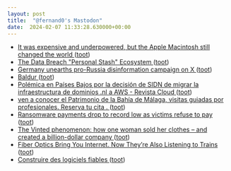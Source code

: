 ```yaml
---
layout: post
title:  "@fernand0's Mastodon"
date:  2024-02-07 11:33:28.630000+00:00
---
```

*  [It was expensive and underpowered, but the Apple Macintosh still changed the world ](https://www.theguardian.com/commentisfree/2024/jan/27/it-was-expensive-and-underpowered-but-the-apple-macintosh-still-changed-the-worl) ([toot](https://mastodon.social/@fernand0/111889980367132213))
*  [The Data Breach "Personal Stash" Ecosystem ](https://www.troyhunt.com/the-data-breach-personal-stash-ecosystem) ([toot](https://mastodon.social/@fernand0/111889783832862519))
*  [Germany unearths pro-Russia disinformation campaign on X ](https://www.theguardian.com/world/2024/jan/26/germany-unearths-pro-russia-disinformation-campaign-on-) ([toot](https://mastodon.social/@fernand0/111889754797209549))
*  [Baldur ](https://baldur.dk/blog/automated-web-assessment.htm) ([toot](https://mastodon.social/@fernand0/111889571725090936))
*  [Polémica en Países Bajos por la decisión de SIDN de migrar la infraestructura de dominios .nl a AWS - Revista Cloud ](https://revistacloud.com/polemica-paises-bajos-decision-sidn-migrar-gestion-dominios-nl-a-aws) ([toot](https://mastodon.social/@fernand0/111889389935819811))
*  [ven a conocer el Patrimonio de la Bahía de Málaga, visitas guiadas por profesionales. Reserva tu cita .  ](https://complejohumo.blogspot.com/2024/01/ven-conocer-el-patrimonio-de-la-bahia.html?spref=tw) ([toot](https://mastodon.social/@fernand0/111887926258311230))
*  [Ransomware payments drop to record low as victims refuse to pay ](https://www.bleepingcomputer.com/news/security/ransomware-payments-drop-to-record-low-as-victims-refuse-to-pay) ([toot](https://mastodon.social/@fernand0/111887835617072207))
*  [The Vinted phenomenon: how one woman sold her clothes – and created a billion-dollar company ](https://www.theguardian.com/fashion/2024/jan/09/the-vinted-phenomenon-how-one-woman-sold-her-clothes-and-created-a-billion-dollar-compan) ([toot](https://mastodon.social/@fernand0/111886028463528169))
*  [Fiber Optics Bring You Internet. Now They’re Also Listening to Trains ](https://www.wired.com/story/fiber-optics-bring-you-internet-now-theyre-also-listening-to-trains) ([toot](https://mastodon.social/@fernand0/111885932487087849))
*  [Construire des logiciels fiables ](https://interstices.info/construire-des-logiciels-fiables) ([toot](https://mastodon.social/@fernand0/111885797029684282))
